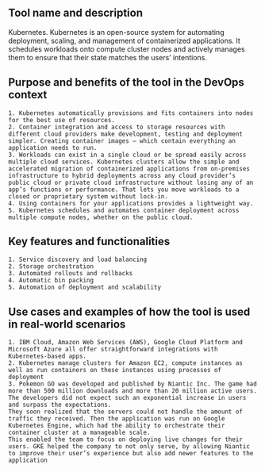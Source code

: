 ## Tool name and description
Kubernetes.
Kubernetes is an open-source system for automating deployment, scaling, and management of containerized applications. It schedules workloads onto compute cluster nodes and actively manages them to ensure that their state matches the users’ intentions.
## Purpose and benefits of the tool in the DevOps context
	1. Kubernetes automatically provisions and fits containers into nodes for the best use of resources.
	2. Container integration and access to storage resources with different cloud providers make development, testing and deployment simpler. Creating container images — which contain everything an application needs to run.
	3. Workloads can exist in a single cloud or be spread easily across multiple cloud services. Kubernetes clusters allow the simple and accelerated migration of containerized applications from on-premises infrastructure to hybrid deployments across any cloud provider’s public cloud or private cloud infrastructure without losing any of an app’s functions or performance. That lets you move workloads to a closed or proprietary system without lock-in. 
	4. Using containers for your applications provides a lightweight way.
	5. Kubernetes schedules and automates container deployment across multiple compute nodes, whether on the public cloud.
## Key features and functionalities
	1. Service discovery and load balancing 
	2. Storage orchestration
	3. Automated rollouts and rollbacks
	4. Automatic bin packing
	5. Automation of deployment and scalability
## Use cases and examples of how the tool is used in real-world scenarios
	1. IBM Cloud, Amazon Web Services (AWS), Google Cloud Platform and Microsoft Azure all offer straightforward integrations with Kubernetes-based apps.
	2. Kubernetes manage clusters for Amazon EC2, compute instances as well as run containers on these instances using processes of deployment
	3. Pokemon GO was developed and published by Niantic Inc. The game had more than 500 million downloads and more than 20 million active users. The developers did not expect such an exponential increase in users and surpass the expectations.
	They soon realized that the servers could not handle the amount of traffic they received. Then the application was run on Google Kubernetes Engine, which had the ability to orchestrate their container cluster at a manageable scale.
	This enabled the team to focus on deploying live changes for their users. GKE helped the company to not only serve, by allowing Niantic to improve their user’s experience but also add newer features to the application